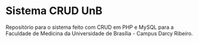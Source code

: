 # Sistema CRUD UnB
Repositório para o sistema feito com CRUD em PHP e MySQL para a Faculdade de Medicina da Universidade de Brasília - Campus Darcy Ribeiro.
